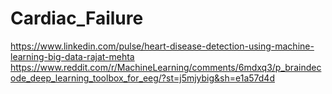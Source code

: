 # Cardiac_Failure
https://www.linkedin.com/pulse/heart-disease-detection-using-machine-learning-big-data-rajat-mehta
https://www.reddit.com/r/MachineLearning/comments/6mdxq3/p_braindecode_deep_learning_toolbox_for_eeg/?st=j5mjybig&sh=e1a57d4d
